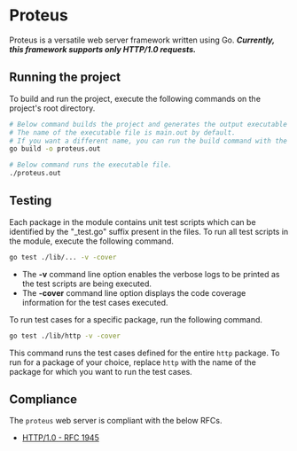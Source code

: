 # Proteus

Proteus is a versatile web server framework written using Go. ***Currently, this framework supports only HTTP/1.0 requests.***

## Running the project

To build and run the project, execute the following commands on the project's root directory.

```bash
# Below command builds the project and generates the output executable file.
# The name of the executable file is main.out by default. 
# If you want a different name, you can run the build command with the -o flag.
go build -o proteus.out

# Below command runs the executable file.
./proteus.out
```

## Testing

Each package in the module contains unit test scripts which can be identified by the "_test.go" suffix present in the files. To run all test scripts in the module, execute the following command.

```bash
go test ./lib/... -v -cover
```

- The **-v** command line option enables the verbose logs to be printed as the test scripts are being executed.
- The **-cover** command line option displays the code coverage information for the test cases executed.

To run test cases for a specific package, run the following command.

```bash
go test ./lib/http -v -cover
```

This command runs the test cases defined for the entire `http` package. To run for a package of your choice, replace `http` with the name of the package for which you want to run the test cases.

## Compliance

The `proteus` web server is compliant with the below RFCs.

- [HTTP/1.0 - RFC 1945](https://datatracker.ietf.org/doc/html/rfc1945)